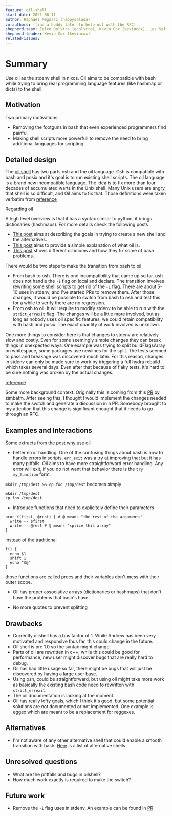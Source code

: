 ```yaml
---
feature: oil-shell
start-date: 2021-08-11
author: Raphael Megzari (happysalada)
co-authors: (find a buddy later to help out with the RFC)
shepherd-team: Eelco Dolstra (edolstra), Kevin Cox (kevincox), Las Safin (L-as)
shepherd-leader: Kevin Cox (kevincox)
related-issues:
---
```


# Summary

[summary]: #summary

Use oil as the stdenv shell in nixos. Oil aims to be compatible with bash while trying to bring real programming language features (like hashmap or dicts) to the shell.

## Motivation

[motivation]: #motivation

Two primary motivations

- Removing the footguns in bash that even experienced programmers find painful
- Making shell scripts more powerfull to remove the need to bring additional languages for scripting.

## Detailed design

[design]: #detailed-design

The [oil shell](https://www.oilshell.org/) has two parts osh and the oil language. Osh is compatible with bash and posix and it's goal is to run existing shell scripts. The oil language is a brand new incompatible language. The idea is to fix more than four decades of accumulated warts in the Unix shell. Many Unix users are angry that shell is so difficult, and Oil aims to fix that. Those definitions were taken verbatim from [reference](https://www.oilshell.org/blog/2021/01/why-a-new-shell.html)

Regarding oil

A high level overview is that it has a syntax similar to python, it brings dictionaries (hashmaps). For more details check the following posts

- [This post](https://www.oilshell.org/blog/2021/01/why-a-new-shell.html) aims at describing the goals in trying to create a new shell and the alternatives.
- [This post](https://www.oilshell.org/blog/2020/01/simplest-explanation.html) aims to provide a simple explanation of what oil is.
- [This post](https://www.oilshell.org/release/latest/doc/idioms.html) shows different oil idioms and how they fix some of bash problems.

There would be two steps to make the transition from bash to oil.

- From bash to osh. There is one incompatibility that came up so far. osh does not handle the `-i` flag on local and declare. The transition involves rewriting some shell scripts to get rid of the `-i` flag. There are about 5-10 uses in stdenv, and I've started PRs to remove them. After those changes, it would be possible to switch from bash to osh and test this for a while to verify there are no regression.
- From osh to oil. It will require to modify stdenv to be able to run with the `strict_errexit` flag. The changes will be a little more involved, but as long as nobody uses oil specific features, we could retain compatibility with bash and posix. The exact quantity of work involved is unknown.

One more things to consider here is that changes to stdenv are relatively slow and costly. Even for some seemingly simple changes they can break things in unexpected ways. One example was trying to split buildFlagsArray on whitespace, some packages use newlines for the split. The tests seemed to pass and breakage was discovered much later. For this reason, changes in stdenv can only be made sure to work by triggering a full hydra rebuild which takes several days. Even after that because of flaky tests, it's hard to be sure nothing was broken by the actual changes.

[reference](https://github.com/oilshell/oil/wiki/Migration-Guide)

Some more background context. Originally this is coming from this [PR](https://github.com/NixOS/nixpkgs/pull/105233) by zimbatm. After seeing this, I thought I would implement the changes needed to make the switch and generate a discussion in a PR. Somebody brought to my attention that this change is significant enought that it needs to go through an RFC.

## Examples and Interactions

[examples-and-interactions]: #examples-and-interactions

Some extracts from the post [why use oil](https://www.oilshell.org/why.html)

- better error handling. One of the confusing things about bash is how to handle errors in scripts. `err_exit` was a try at improving that but it has many pitfalls. Oil aims to have more straightforward error handling. Any error will exit, if you do not want that behavior there is the `try my_function` form.

`mkdir /tmp/dest && cp foo /tmp/dest` becomes simply

```Shell
mkdir /tmp/dest
cp foo /tmp/dest
```

- Introduce functions that need to explicitely define their parameters

```Shell
proc f(first, @rest) { # @ means "the rest of the arguments"
  write -- $first
  write -- @rest # @ means "splice this array"
}
```

instead of the traditional

```Shell
f() {
  echo $1
  shift 1
  echo "$@"
}
```

those functions are called procs and their variables don't mess with their outer scope.

- Oil has proper associative arrays (dictionaries or hashmaps) that don't have the problems that bash's have.

- No more quotes to prevent splitting

## Drawbacks

[drawbacks]: #drawbacks

- Currently oilshell has a bus factor of 1. While Andrew has been very motivated and responsive thus far, this could change in the future.
- Oil shell is pre 1.0 so the syntax might change.
- Parts of oil are rewritten in c++, while this could be good for performance, new user might discover bugs that are really hard to debug.
- Oil has had little usage so far, there might be bugs that will just be discovered by having a large user base.
- Using osh, could be straightforward, but using oil might take more work as basically the existing bash code need to rewritten with `strict_errexit`.
- The oil documentation is lacking at the moment.
- Oil has really lofty goals, which I think it's good, but some potential solutions are not documented or not implemented. One example is eggex which are meant to be a replacement for reggexes.

## Alternatives

[alternatives]: #alternatives

- I'm not aware of any other alternative shell that could enable a smooth transition with bash. [Here](https://github.com/oilshell/oil/wiki/Alternative-Shells) is a list of alternative shells.

## Unresolved questions

[unresolved]: #unresolved-questions

- What are the pittfalls and bugs in oilshell?
- How much work exactly is required to make the switch?

## Future work

[future]: #future-work

- Remove the `-i` flag uses in stdenv. An example can be found in [PR](https://github.com/NixOS/nixpkgs/pull/130597)
